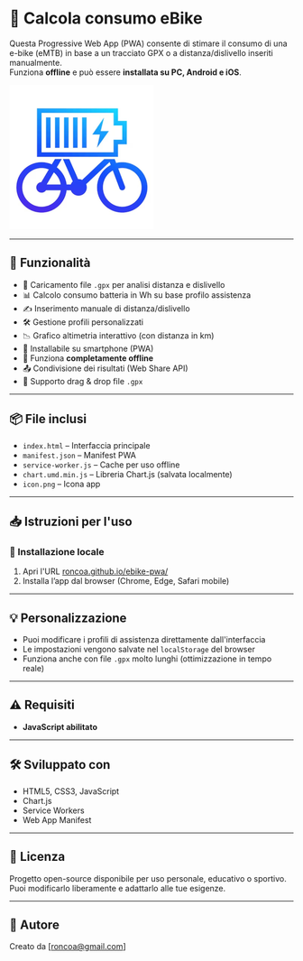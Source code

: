 # 🔋 Calcola consumo eBike

Questa Progressive Web App (PWA) consente di stimare il consumo di una e-bike (eMTB) in base a un tracciato GPX o a distanza/dislivello inseriti manualmente.  
Funziona **offline** e può essere **installata su PC, Android e iOS**.

![screenshot](icon.png)

---

## 🚀 Funzionalità

- 📂 Caricamento file `.gpx` per analisi distanza e dislivello
- 📊 Calcolo consumo batteria in Wh su base profilo assistenza
- ✍️ Inserimento manuale di distanza/dislivello
- 🛠 Gestione profili personalizzati
- 📉 Grafico altimetria interattivo (con distanza in km)
- 📱 Installabile su smartphone (PWA)
- 🔌 Funziona **completamente offline**
- 📤 Condivisione dei risultati (Web Share API)
- 🧲 Supporto drag & drop file `.gpx`

---

## 📦 File inclusi

- `index.html` – Interfaccia principale
- `manifest.json` – Manifest PWA
- `service-worker.js` – Cache per uso offline
- `chart.umd.min.js` – Libreria Chart.js (salvata localmente)
- `icon.png` – Icona app

---

## 📥 Istruzioni per l'uso

### 🔧 Installazione locale

1. Apri l'URL [roncoa.github.io/ebike-pwa/](https://roncoa.github.io/ebike-pwa/)
2. Installa l’app dal browser (Chrome, Edge, Safari mobile)

---

## 💡 Personalizzazione

- Puoi modificare i profili di assistenza direttamente dall'interfaccia
- Le impostazioni vengono salvate nel `localStorage` del browser
- Funziona anche con file `.gpx` molto lunghi (ottimizzazione in tempo reale)

---

## ⚠️ Requisiti

- **JavaScript abilitato**

---

## 🛠 Sviluppato con

- HTML5, CSS3, JavaScript
- Chart.js
- Service Workers
- Web App Manifest

---

## 📄 Licenza

Progetto open-source disponibile per uso personale, educativo o sportivo.  
Puoi modificarlo liberamente e adattarlo alle tue esigenze.

---

## 🙌 Autore

Creato da [roncoa@gmail.com] 
